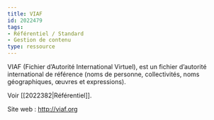 ```yaml
---
title: VIAF
id: 2022479
tags:
- Référentiel / Standard
- Gestion de contenu
type: ressource
---
```


VIAF (Fichier d’Autorité International Virtuel), est un fichier d’autorité international de référence (noms de personne, collectivités, noms géographiques, œuvres et expressions).

Voir [[2022382|Référentiel]].

Site web : <http://viaf.org>

